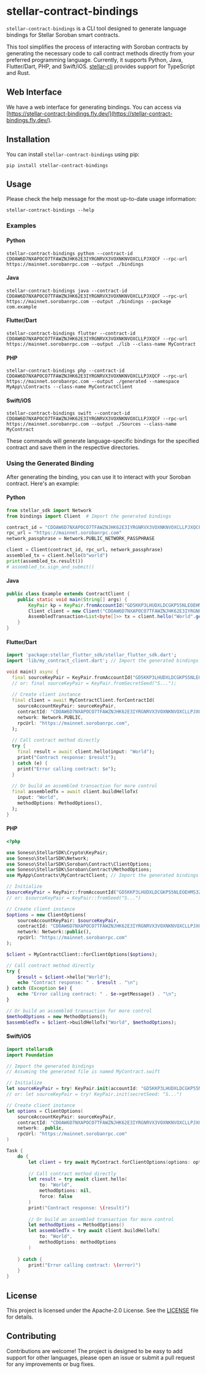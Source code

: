 # stellar-contract-bindings

`stellar-contract-bindings` is a CLI tool designed to generate language bindings for Stellar Soroban smart contracts.

This tool simplifies the process of interacting with Soroban contracts by generating the necessary code to call contract
methods directly from your preferred programming language. Currently, it supports
Python, Java, Flutter/Dart, PHP, and Swift/iOS. [stellar-cli](https://github.com/stellar/stellar-cli) provides support for TypeScript and Rust.

## Web Interface
We have a web interface for generating bindings. You can access via [https://stellar-contract-bindings.fly.dev/](https://stellar-contract-bindings.fly.dev/).

## Installation

You can install `stellar-contract-bindings` using pip:

```shell
pip install stellar-contract-bindings
```

## Usage

Please check the help message for the most up-to-date usage information:

```shell
stellar-contract-bindings --help
```

### Examples

#### Python
```shell
stellar-contract-bindings python --contract-id CDOAW6D7NXAPOCO7TFAWZNJHK62E3IYRGNRVX3VOXNKNVOXCLLPJXQCF --rpc-url https://mainnet.sorobanrpc.com --output ./bindings
```

#### Java
```shell
stellar-contract-bindings java --contract-id CDOAW6D7NXAPOCO7TFAWZNJHK62E3IYRGNRVX3VOXNKNVOXCLLPJXQCF --rpc-url https://mainnet.sorobanrpc.com --output ./bindings --package com.example
```

#### Flutter/Dart
```shell
stellar-contract-bindings flutter --contract-id CDOAW6D7NXAPOCO7TFAWZNJHK62E3IYRGNRVX3VOXNKNVOXCLLPJXQCF --rpc-url https://mainnet.sorobanrpc.com --output ./lib --class-name MyContract
```

#### PHP
```shell
stellar-contract-bindings php --contract-id CDOAW6D7NXAPOCO7TFAWZNJHK62E3IYRGNRVX3VOXNKNVOXCLLPJXQCF --rpc-url https://mainnet.sorobanrpc.com --output ./generated --namespace MyApp\\Contracts --class-name MyContractClient
```

#### Swift/iOS
```shell
stellar-contract-bindings swift --contract-id CDOAW6D7NXAPOCO7TFAWZNJHK62E3IYRGNRVX3VOXNKNVOXCLLPJXQCF --rpc-url https://mainnet.sorobanrpc.com --output ./Sources --class-name MyContract
```

These commands will generate language-specific bindings for the specified contract and save them in the respective directories.

### Using the Generated Binding

After generating the binding, you can use it to interact with your Soroban contract. Here's an example:

#### Python

```python
from stellar_sdk import Network
from bindings import Client  # Import the generated bindings

contract_id = "CDOAW6D7NXAPOCO7TFAWZNJHK62E3IYRGNRVX3VOXNKNVOXCLLPJXQCF"
rpc_url = "https://mainnet.sorobanrpc.com"
network_passphrase = Network.PUBLIC_NETWORK_PASSPHRASE

client = Client(contract_id, rpc_url, network_passphrase)
assembled_tx = client.hello(b"world")
print(assembled_tx.result())
# assembled_tx.sign_and_submit()
```

#### Java
```java
public class Example extends ContractClient {
    public static void main(String[] args) {
        KeyPair kp = KeyPair.fromAccountId("GD5KKP3LHUDXLDCGKP55NLEOEHMS3Z4BS6IDDZFCYU3BDXUZTBWL7JNF");
        Client client = new Client("CDOAW6D7NXAPOCO7TFAWZNJHK62E3IYRGNRVX3VOXNKNVOXCLLPJXQCF", "https://mainnet.sorobanrpc.com", Network.PUBLIC);
        AssembledTransaction<List<byte[]>> tx = client.hello("World".getBytes(), kp.getAccountId(), kp, 100);
    }
}
```

#### Flutter/Dart
```dart
import 'package:stellar_flutter_sdk/stellar_flutter_sdk.dart';
import 'lib/my_contract_client.dart'; // Import the generated bindings

void main() async {
  final sourceKeyPair = KeyPair.fromAccountId("GD5KKP3LHUDXLDCGKP55NLEOEHMS3Z4BS6IDDZFCYU3BDXUZTBWL7JNF");
  // or: final sourceKeyPair = KeyPair.fromSecretSeed("S...");
  
  // Create client instance
  final client = await MyContractClient.forContractId(
    sourceAccountKeyPair: sourceKeyPair,
    contractId: "CDOAW6D7NXAPOCO7TFAWZNJHK62E3IYRGNRVX3VOXNKNVOXCLLPJXQCF",
    network: Network.PUBLIC,
    rpcUrl: "https://mainnet.sorobanrpc.com",
  );
  
  // Call contract method directly
  try {
    final result = await client.hello(input: "World");
    print("Contract response: $result");
  } catch (e) {
    print("Error calling contract: $e");
  }
  
  // Or build an assembled transaction for more control
  final assembledTx = await client.buildHelloTx(
    input: "World",
    methodOptions: MethodOptions(),
  );
}
```

#### PHP
```php
<?php

use Soneso\StellarSDK\Crypto\KeyPair;
use Soneso\StellarSDK\Network;
use Soneso\StellarSDK\Soroban\Contract\ClientOptions;
use Soneso\StellarSDK\Soroban\Contract\MethodOptions;
use MyApp\Contracts\MyContractClient; // Import the generated bindings

// Initialize
$sourceKeyPair = KeyPair::fromAccountId("GD5KKP3LHUDXLDCGKP55NLEOEHMS3Z4BS6IDDZFCYU3BDXUZTBWL7JNF");
// or: $sourceKeyPair = KeyPair::fromSeed("S...")

// Create client instance
$options = new ClientOptions(
    sourceAccountKeyPair: $sourceKeyPair,
    contractId: "CDOAW6D7NXAPOCO7TFAWZNJHK62E3IYRGNRVX3VOXNKNVOXCLLPJXQCF",
    network: Network::public(),
    rpcUrl: "https://mainnet.sorobanrpc.com"
);

$client = MyContractClient::forClientOptions($options);

// Call contract method directly
try {
    $result = $client->hello("World");
    echo "Contract response: " . $result . "\n";
} catch (Exception $e) {
    echo "Error calling contract: " . $e->getMessage() . "\n";
}

// Or build an assembled transaction for more control
$methodOptions = new MethodOptions();
$assembledTx = $client->buildHelloTx("World", $methodOptions);
```

#### Swift/iOS
```swift
import stellarsdk
import Foundation

// Import the generated bindings
// Assuming the generated file is named MyContract.swift

// Initialize
let sourceKeyPair = try! KeyPair.init(accountId: "GD5KKP3LHUDXLDCGKP55NLEOEHMS3Z4BS6IDDZFCYU3BDXUZTBWL7JNF")
// or: let sourceKeyPair = try! KeyPair.init(secretSeed: "S...")

// Create client instance
let options = ClientOptions(
    sourceAccountKeyPair: sourceKeyPair,
    contractId: "CDOAW6D7NXAPOCO7TFAWZNJHK62E3IYRGNRVX3VOXNKNVOXCLLPJXQCF",
    network: .public,
    rpcUrl: "https://mainnet.sorobanrpc.com"
)

Task {
    do {
        let client = try await MyContract.forClientOptions(options: options)
        
        // Call contract method directly
        let result = try await client.hello(
            to: "World",
            methodOptions: nil,
            force: false
        )
        print("Contract response: \(result)")
        
        // Or build an assembled transaction for more control
        let methodOptions = MethodOptions()
        let assembledTx = try await client.buildHelloTx(
            to: "World",
            methodOptions: methodOptions
        )
        
    } catch {
        print("Error calling contract: \(error)")
    }
}
```

## License

This project is licensed under the Apache-2.0 License. See the [LICENSE](LICENSE) file for details.

## Contributing

Contributions are welcome! The project is designed to be easy to add support for other languages, please open an issue
or submit a pull request for any improvements or bug fixes.